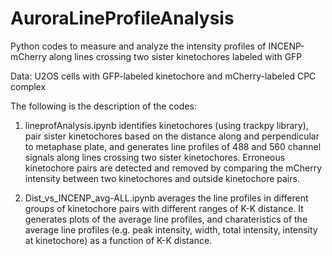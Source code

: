 # AuroraLineProfileAnalysis
Python codes to measure and analyze the intensity profiles of INCENP-mCherry along lines crossing two sister kinetochores labeled with GFP

Data: U2OS cells with GFP-labeled kinetochore and mCherry-labeled CPC complex

The following is the description of the codes:

1. lineprofAnalysis.ipynb identifies kinetochores (using trackpy library), pair sister kinetochores based on the distance along and perpendicular to metaphase plate, and generates line profiles of 488 and 560 channel signals along lines crossing two sister kinetochores. Erroneous kinetochore pairs are detected and removed by comparing the mCherry intensity between two kinetochores and outside kinetochore pairs.  

2. Dist_vs_INCENP_avg-ALL.ipynb averages the line profiles in different groups of kinetochore pairs with different ranges of K-K distance. It generates plots of the average line profiles, and charateristics of the average line profiles (e.g. peak intensity, width, total intensity, intensity at kinetochore) as a function of K-K distance.

